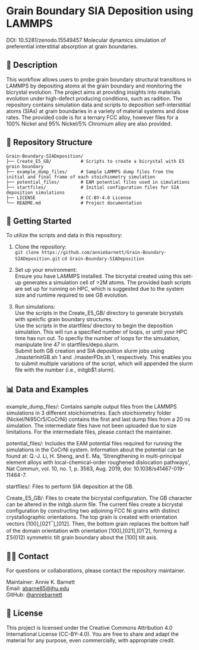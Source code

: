 # Grain Boundary SIA Deposition using LAMMPS
DOI: 10.5281/zenodo.15549457
Molecular dynamics simulation of preferential interstitial absorption at grain boundaries.  

## 📝 Description  
This workflow allows users to probe grain boundary structural transitions in LAMMPS by depositing atoms at the grain boundary and monitoring the bicrystal evolution. The project aims at providing insights into materials evolution under high-defect producing conditions, such as radition. The repository contains simulation data and scripts to deposition self-interstitial atoms (SIAs) at grain boundaries in a variety of material systems and dose rates. The provided code is for a ternary FCC alloy, however files for a 100% Nickel and 95% Nickel/5% Chromium alloy are also provided. 

## 📁 Repository Structure

    Grain-Boundary-SIADeposition/
    ├── Create_E5_GB/           # Scripts to create a bicrystal with E5 grain boundary
    ├── example_dump_files/     # Sample LAMMPS dump files from the initial and final frame of each stoichiometry simulation
    ├── potential_files/        # EAM potential files used in simulations
    ├── startfiles/             # Initial configuration files for SIA deposition simulations
    ├── LICENSE                 # CC-BY-4.0 License
    └── README.md               # Project documentation


## 🚀 Getting Started
To utilize the scripts and data in this repository:
1. Clone the repository:  
   `git clone https://github.com/anniebarnett/Grain-Boundary-SIADeposition.git`
   `cd Grain-Boundary-SIADeposition`
  
2. Set up your environment:  
Ensure you have LAMMPS installed. The bicrystal created using this set-up generates a simulation cell of >2M atoms. The provided bash scripts are set up for running on HPC, which is suggested due to the system size and runtime required to see GB evolution.   

3. Run simulations:  
Use the scripts in the Create_E5_GB/ directory to generate bicrystals with speicfic grain boundary structures.  
Use the scripts in the startfiles/ directory to begin the deposition simulation. This will run a specified number of loops, or until your HPC time has run out. To specfiy the number of loops for the simulation, manipulate line 47 in startfiles/depo.slurm.  
Submit both GB creation and SIA deposition slurm jobs using ./masterInitGB.sh 1 and ./masterPDs.sh 1, respectively. This enables you to submit multiple variations of the script, which will appended the slurm file with the number (i.e., initgb$1.slurm).   

## 📊 Data and Examples
example_dump_files/: Contains sample output files from the LAMMPS simulations in 3 different stoichiometries. Each stoichiometry folder (Nickel/Ni95Cr5/CoCrNi) contains the first and last dump files from a 20 ns simulation. The intermediate files have not been uploaded due to size limitations. For the intermediate files, please contact the maintainer. 

potential_files/: Includes the EAM potential files required for running the simulations in the CoCrNi system. Information about the potential can be found at: Q.-J. Li, H. Sheng, and E. Ma, ‘Strengthening in multi-principal element alloys with local-chemical-order roughened dislocation pathways’, Nat Commun, vol. 10, no. 1, p. 3563, Aug. 2019, doi: 10.1038/s41467-019-11464-7.

startfiles/: Files to perform SIA deposition at the GB. 

Create_E5_GB/: Files to create the bicrystal configuration. The GB character can be altered in the initgb.slurm file. The current files create a bicrystal configuration by constructing two adjoining FCC Ni grains with distinct crystallographic orientations. The top grain is created with orientation vectors [100],[021 ̅ ],[012]. Then, the bottom grain replaces the bottom half of the domain orientation with orientation [100],[021],[01 ̅2], forming a Σ5(012) symmetric tilt grain boundary about the [100] tilt axis.

## 🙋‍♀️ Contact  
For questions or collaborations, please contact the repository maintainer.  

Maintainer: Annie K. Barnett  
Email: abarne65@jhu.edu  
GitHub: [@anniebarnett](https://github.com/anniebarnett)  

## 📄 License
This project is licensed under the Creative Commons Attribution 4.0 International License (CC-BY-4.0). You are free to share and adapt the material for any purpose, even commercially, with appropriate credit.
